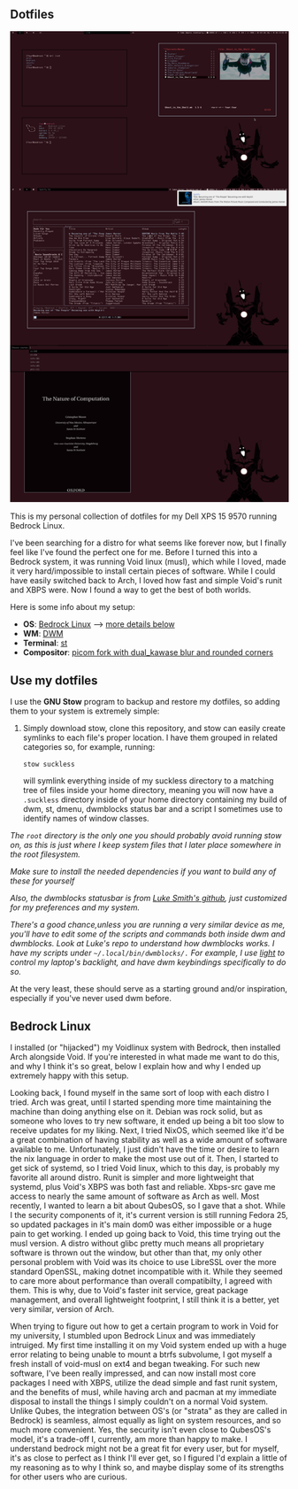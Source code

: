 ## Dotfiles
![](/rice.png)

This is my personal collection of dotfiles for my Dell XPS 15 9570 running Bedrock Linux.

I've been searching for a distro for what seems like forever now, but I finally feel like I've found the perfect one for me.
Before I turned this into a Bedrock system, it was running Void linux (musl), which while I loved, made it very hard/impossible to install certain pieces of software.
While I could have easily switched back to Arch, I loved how fast and simple Void's runit and XBPS were.  Now I found a way to get the best of both worlds.


Here is some info about my setup:


+ **OS**: [Bedrock Linux](http://bedrocklinux.org/) --> [more details below](#Bedrock)
+ **WM**: [DWM](https://dwm.suckless.org/)
+ **Terminal**: [st](https://st.suckless.org/)
+ **Compositor**: [picom fork with dual_kawase blur and rounded corners](https://www.reddit.com/r/unixporn/comments/fs8trg/oc_comptonpicom_fork_with_both_tryone144s_dual/)


## Use my dotfiles
I use the **GNU Stow** program to backup and restore my dotfiles, so adding them to your system is extremely simple:
    
1.
    Simply download stow, clone this repository, and stow can easily create symlinks to each file's proper location.
    I have them grouped in related categories so, for example, running:
    
    ```shell
    stow suckless
    ```
    
    will symlink everything inside of my suckless directory to a matching tree of files inside your home directory, meaning you will now have a `.suckless` directory
    inside of your home directory containing my build of dwm, st, dmenu, dwmblocks status bar and a script I sometimes use to identify names of window classes. 
    
*The `root` directory is the only one you should probably avoid running stow on, as this is just where I keep system files that I later place somewhere in the root filesystem.*

*Make sure to install the needed dependencies if you want to build any of these for yourself*

*Also, the dwmblocks statusbar is from [Luke Smith's github](https://github.com/LukeSmithxyz/dwmblocks), just customized for my preferences and my system.*


*There's a good chance,unless you are running a very similar device as me, you'll have to edit some of the scripts and commands both inside dwm and dwmblocks. Look at Luke's repo to understand how dwmblocks works. I have my scripts under `~/.local/bin/dwmblocks/.`*
*For example, I use [light](https://github.com/haikarainen/light) to control my laptop's backlight, and have dwm keybindings specifically to do so.*

At the very least, these should serve as a starting ground and/or inspiration, especially if you've never used dwm before.


## Bedrock Linux
I installed (or "hijacked") my Voidlinux system with Bedrock, then installed Arch alongside Void.  If you're interested in what made me want to do this, and why I think
it's so great, below I explain how and why I ended up extremely happy with this setup.

Looking back, I found myself in the same sort of loop with each distro I tried.  Arch was great, until I started spending more time maintaining the machine than doing
anything else on it.  Debian was rock solid, but as someone who loves to try new software, it ended up being a bit too slow to receive updates for my liking.  Next, I
tried NixOS, which seemed like it'd be a great combination of having stability as well as a wide amount of software available to me.  Unfortunately, I just didn't have
the time or desire to learn the nix language in order to make the most use out of it.  Then, I started to get sick of systemd, so I tried Void linux, which to this day,
is probably my favorite all around distro.  Runit is simpler and more lightweight that systemd, plus Void's XBPS was both fast and reliable.  Xbps-src gave me access to
nearly the same amount of software as Arch as well.  Most recently, I wanted to learn a bit about QubesOS, so I gave that a shot.  While I the security components of it,
it's current version is still running Fedora 25, so updated packages in it's main dom0 was either impossible or a huge pain to get working.  I ended up going back to Void,
this time trying out the musl version.  A distro without glibc pretty much means all proprietary software is thrown out the window, but other than that, my only other 
personal problem with Void was its choice to use LibreSSL over the more standard OpenSSL, making dotnet incompatible with it.  While they seemed to care more about 
performance than overall compatibilty, I agreed with them.  This is why, due to Void's faster init service, great package management, and overall lightweight 
footprint, I still think it is a better, yet very similar, version of Arch. 

When trying to figure out how to get a certain program to work in Void for my university, I stumbled upon Bedrock Linux and was immediately intruiged.  My first time 
installing it on my Void system ended up with a huge error relating to being unable to mount a btrfs subvolume, I got myself a fresh install of void-musl on ext4 and 
began tweaking.  For such new software, I've been really impressed, and can now install most core packages I need with XBPS, utilize the dead simple and fast runit system,
and the benefits of musl, while having arch and pacman at my immediate disposal to install the things I simply couldn't on a normal Void system.  Unlike Qubes,
the integration between OS's (or "strata" as they are called in Bedrock) is seamless, almost equally as light on system resources, and so much more convenient.  Yes, the 
security isn't even close to QubesOS's model, it's a trade-off I, currently, am more than happy to make.  I understand bedrock might not be a great fit for every user,
but for myself, it's as close to perfect as I think I'll ever get, so I figured I'd explain a little of my reasoning as to why I think so, and maybe display some of its
strengths for other users who are curious.
